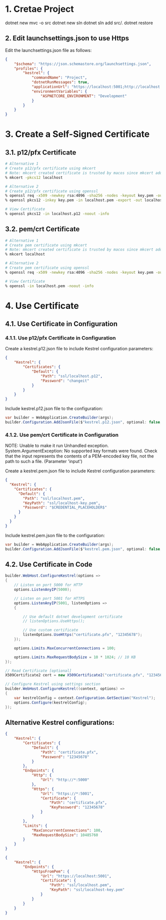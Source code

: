 # 1. Cretae Project

dotnet new mvc -o src
dotnet new sln
dotnet sln add src/.
dotnet restore

## 2. Edit launchsettings.json to use Https

Edit the launchsettings.json file as follows:

```json
{
	"$schema": "https://json.schemastore.org/launchsettings.json",
	"profiles": {
		"kestrel": {
			"commandName": "Project",
			"dotnetRunMessages": true,
			"applicationUrl": "https://localhost:5001;http://localhost:5000",
			"environmentVariables": {
				"ASPNETCORE_ENVIRONMENT": "Development"
			}
		}
	}
}
```

# 3. Create a Self-Signed Certificate

## 3.1. p12/pfx Certificate

```zsh
# Alternative 1
# Create p12/pfx certificate using mkcert
# Note: mkcert created certificate is trusted by macos since mkcert add CA to KeyChain when 'mkcert -install' is run
% mkcert -pkcs12 localhost

# Alternative 2
# Create p12/pfx certificate using openssl
% openssl req -x509 -newkey rsa:4096 -sha256 -nodes -keyout key.pem -out localhost.pem -days 365
% openssl pkcs12 -inkey key.pem -in localhost.pem -export -out localhost.p12

# View Certificate
% openssl pkcs12 -in localhost.p12 -noout -info
```

## 3.2. pem/crt Certificate

```zsh
# Alternative 1
# Create pem certificate using mkcert
# Note: mkcert created certificate is trusted by macos since mkcert add CA to KeyChain when 'mkcert -install' is run
% mkcert localhost

# Alternative 2
# Create pem certificate using openssl
% openssl req -x509 -newkey rsa:4096 -sha256 -nodes -keyout key.pem -out localhost.pem -days 365

# View Certificate
% openssl -in localhost.pem -noout -info
```

# 4. Use Certificate

## 4.1. Use Certificate in Configuration

### 4.1.1. Use p12/pfx Certificate in Configuration

Create a kestrel.p12.json file to include Kestrel configuration parameters:

```json
{
	"Kestrel": {
		"Certificates": {
			"Default": {
				"Path": "ssl/localhost.p12",
				"Password": "changeit"
			}
		}
	}
}
```

Include kestrel.p12.json file to the configuration:

```cs
var builder = WebApplication.CreateBuilder(args);
builder.Configuration.AddJsonFile($"kestrel.p12.json", optional: false, reloadOnChange: false);
```

### 4.1.2. Use pem/crt Certificate in Configuration

NOTE: Unable to make it run
Unhandled exception. System.ArgumentException: No supported key formats were found. Check that the input represents the contents of a PEM-encoded key file, not the path to such a file. (Parameter 'input')

Create a kestrel.pem.json file to include Kestrel configuration parameters:

```json
{
  "Kestrel": {
    "Certificates": {
      "Default": {
        "Path": "ssl/localhost.pem",
        "KeyPath": "ssl/localhost-key.pem",
        "Password": "$CREDENTIAL_PLACEHOLDER$"
      }
    }
  }
}
```

Include kestrel.pem.json file to the configuration:

```cs
var builder = WebApplication.CreateBuilder(args);
builder.Configuration.AddJsonFile($"kestrel.pem.json", optional: false, reloadOnChange: false);
```

## 4.2. Use Certificate in Code

```cs
builder.WebHost.ConfigureKestrel(options =>
{
	// Listen on port 5000 for HTTP
	options.ListenAnyIP(5000);

	// Listen on port 5001 for HTTPS
	options.ListenAnyIP(5001, listenOptions =>
	{

		// Use default dotnet development certificate
		// listenOptions.UseHttps();

		// Use custom certificate
		listenOptions.UseHttps("certificate.pfx", "12345678");
	});

	options.Limits.MaxConcurrentConnections = 100;

	options.Limits.MaxRequestBodySize = 10 * 1024; // 10 KB
});
```

```cs
// Read Certificate [optional]
X509Certificate2 cert = new X509Certificate2("certificate.pfx", "12345678");

// Configure Kestrel using settings section
builder.WebHost.ConfigureKestrel((context, options) =>
{
	var kestrelConfig = context.Configuration.GetSection("Kestrel");
	options.Configure(kestrelConfig);
});
```

## Alternative Kestrel configurations:

```json
{
	"Kestrel": {
		"Certificates": {
			"Default": {
				"Path": "certificate.pfx",
				"Password": "12345678"
			}
		},
		"Endpoints": {
			"Http": {
				"Url": "http://*:5000"
			},
			"Https": {
				"Url": "https://*:5001",
				"Certificate": {
					"Path": "certificate.pfx",
					"KeyPassword": "12345678"
				}
			}
		},
		"Limits": {
			"MaxConcurrentConnections": 100,
			"MaxRequestBodySize": 10485760
		}
	}
}

{
	"Kestrel": {
		"Endpoints": {
			"HttpsFromPem": {
				"Url": "https://localhost:5001",
				"Certificate": {
					"Path": "ssl/localhost.pem",
					"KeyPath": "ssl/localhost-key.pem"
				}
			}
		}
	}
}
```